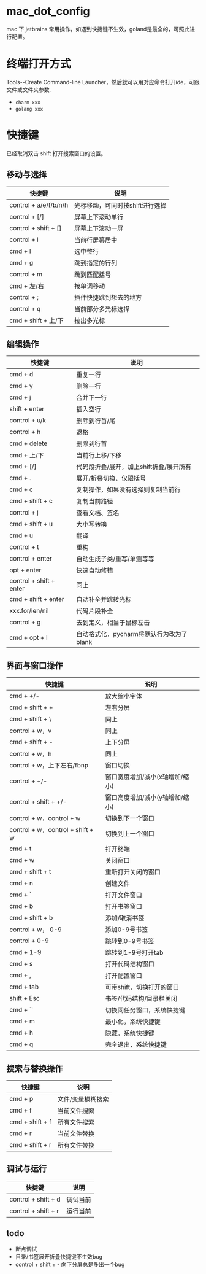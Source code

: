 # mac_dot_config

mac 下 jetbrains 常用操作，如遇到快捷键不生效，goland是最全的，可照此进行配置。

# 终端打开方式

Tools--Create Command-line Launcher，然后就可以用对应命令打开ide，可跟文件或文件夹参数.

- `charm xxx`
- `golang xxx`

# 快捷键

已经取消双击 shift 打开搜索窗口的设置。

## 移动与选择

| 快捷键                   | 说明                  |
|-----------------------|---------------------|
| control + a/e/f/b/n/h | 光标移动，可同时按shift进行选择  |
| control + [/]         | 屏幕上下滚动单行            |
| control + shift + []  | 屏幕上下滚动一屏            |
| control + l           | 当前行屏幕居中             |
| cmd + l               | 选中整行                |
| cmd + g               | 跳到指定的行列             |
| control + m           | 跳到匹配括号              |
| cmd + 左/右             | 按单词移动               |
| control + ;           | 插件快捷跳到想去的地方         |
| control + q           | 当前部分多光标选择           |
| cmd + shift + 上/下     | 拉出多光标               |

## 编辑操作

| 快捷键                     | 说明                         |
|-------------------------|----------------------------|
| cmd + d                 | 重复一行                       |
| cmd + y                 | 删除一行                       |
| cmd + j                 | 合并下一行                      |
| shift + enter           | 插入空行                       |
| control + u/k           | 删除到行首/尾                    |
| control + h             | 退格                         |
| cmd + delete            | 删除到行首                      |
| cmd + 上/下               | 当前行上移/下移                   |
| cmd + [/]               | 代码段折叠/展开，加上shift折叠/展开所有    |
| cmd + .                 | 展开/折叠切换，仅限括号               |
| cmd + c                 | 复制操作，如果没有选择则复制当前行          |
| cmd + shift + c         | 复制当前路径                     |
| control + j             | 查看文档、签名                    |
| cmd + shift + u         | 大小写转换                      |
| cmd + u                 | 翻译                         |
| control + t             | 重构                         |
| control + enter         | 自动生成子类/重写/单测等等             |
| opt + enter             | 快速自动修错                     |
| control + shift + enter | 同上                         |
| cmd + shift + enter     | 自动补全并跳转光标                  |
| xxx.for/len/nil         | 代码片段补全                     |
| control + g             | 去到定义，相当于鼠标左击               |
| cmd + opt + l           | 自动格式化，pycharm将默认行为改为了blank |

## 界面与窗口操作

| 快捷键                             | 说明                 |
|---------------------------------|--------------------|
| cmd + +/-                       | 放大缩小字体             |
| cmd + shift + +                 | 左右分屏               |
| cmd + shift + \                 | 同上                 |
| control + w，v                   | 同上                 |
| cmd + shift + -                 | 上下分屏               |
| control + w，h                   | 同上                 |
| control + w，上下左右/fbnp           | 窗口切换               |
| control + +/-                   | 窗口宽度增加/减小(x轴增加/缩小) |
| control + shift + +/-           | 窗口高度增加/减小(y轴增加/缩小) |
| control + w，control + w         | 切换到下一个窗口           |
| control + w，control + shift + w | 切换到上一个窗口           |
| cmd + t                         | 打开终端               |
| cmd + w                         | 关闭窗口               |
| cmd + shift + t                 | 重新打开关闭的窗口          |
| cmd + n                         | 创建文件               |
| cmd + `                         | 打开文件窗口             |
| cmd + b                         | 打开书签窗口             |
| cmd + shift + b                 | 添加/取消书签            |
| control + w， 0-9                | 添加0-9号书签           |
| control + 0-9                   | 跳转到0-9号书签          |
| cmd + 1-9                       | 跳转到1-9号打开tab       |
| cmd + s                         | 打开代码结构窗口           |
| cmd + ,                         | 打开配置窗口             |
| cmd + tab                       | 可带shift，切换打开的窗口    |
| shift + Esc                     | 书签/代码结构/目录栏关闭      |
| cmd + ``                        | 切换同任务窗口，系统快捷键      |
| cmd + m                         | 最小化，系统快捷键          | 
| cmd + h                         | 隐藏，系统快捷键           | 
| cmd + q                         | 完全退出，系统快捷键         |


## 搜索与替换操作

| 快捷键             | 说明        |
|-----------------|-----------|
| cmd + p         | 文件/变量模糊搜索 |
| cmd + f         | 当前文件搜索    |
| cmd + shift + f | 所有文件搜索    |
| cmd + r         | 当前文件替换    |
| cmd + shift + r | 所有文件替换    |

## 调试与运行
| 快捷键                 | 说明   |
|---------------------|------|
| control + shift + d | 调试当前 |
| control + shift + r | 运行当前 |

## todo
- 断点调试
- 目录/书签展开折叠快捷键不生效bug
- control + shift + - 向下分屏总是多出一个bug


